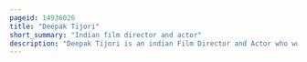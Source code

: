 ```yaml
---
pageid: 14936026
title: "Deepak Tijori"
short_summary: "Indian film director and actor"
description: "Deepak Tijori is an indian Film Director and Actor who works in Bollywood and Gujarati Films and is well known for his supporting Roles in Aashiqui, Khiladi, Jo Jeeta Wohi Sikandar, Kabhi Haan Kabhi Naa, Ghulam and Baadshah. He also appeared as the Lead Actor in Pehla Nasha. Tijori started his directing Career with Oops! A Film about Strippers. This was followed by Fareb, Khamoshh. . . Khauff Ki Raat, Tom, Dick, and Harry and Fox. Thriller at 10 – Fareb, a Tv Mini-Series produced by Tijori won the 2001 indian Television Academy Awards in the Category best Mini-Series. His recent directorial, Do Lafzon Ki Kahani, was released in the Year 2016."
---
```

